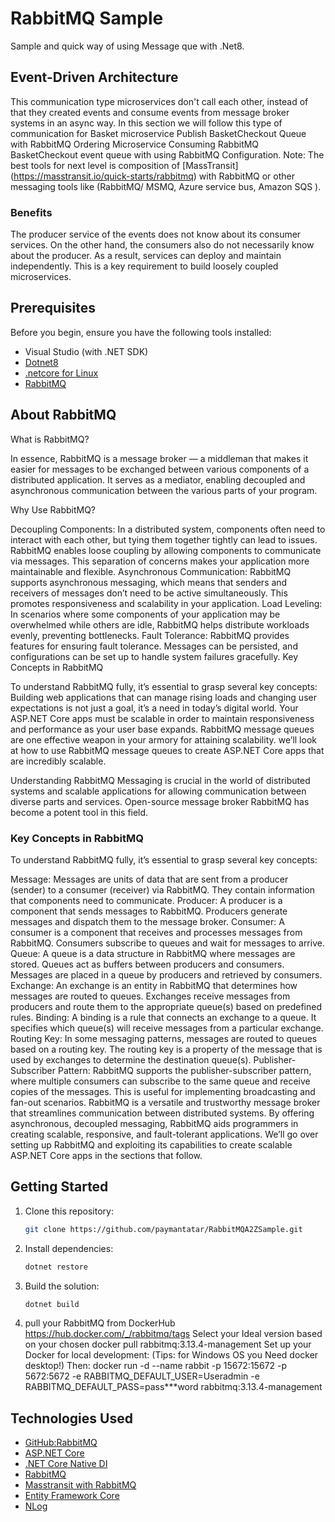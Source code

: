 # RabbitMQ Sample
Sample and quick way of using Message que with .Net8.

## Event-Driven Architecture
This communication type microservices don't call each other, instead of that they created events and consume events from message broker systems in an async way. In this section we will follow this type of communication for Basket microservice Publish BasketCheckout Queue with RabbitMQ
Ordering Microservice Consuming RabbitMQ BasketCheckout event queue with using RabbitMQ Configuration.
Note: The best tools for next level is composition of [MassTransit] (https://masstransit.io/quick-starts/rabbitmq) with RabbitMQ or other messaging tools like (RabbitMQ/ MSMQ, Azure service bus, Amazon SQS ).


### Benefits 
The producer service of the events does not know about its consumer services. On the other hand, the consumers also do not necessarily know about the producer. As a result, services can deploy and maintain independently. This is a key requirement to build loosely coupled microservices.

## Prerequisites

Before you begin, ensure you have the following tools installed:

- Visual Studio (with .NET SDK)
- [Dotnet8](https://dotnet.microsoft.com/en-us/download/dotnet/8.0)
- [.netcore for Linux](https://www.microsoft.com/net/core)
- [RabbitMQ](https://www.nuget.org/packages/RabbitMQ.Client)

## About RabbitMQ
What is RabbitMQ?

In essence, RabbitMQ is a message broker — a middleman that makes it easier for messages to be exchanged between various components of a distributed application. It serves as a mediator, enabling decoupled and asynchronous communication between the various parts of your program.

Why Use RabbitMQ?

Decoupling Components: In a distributed system, components often need to interact with each other, but tying them together tightly can lead to issues. RabbitMQ enables loose coupling by allowing components to communicate via messages. This separation of concerns makes your application more maintainable and flexible.
Asynchronous Communication: RabbitMQ supports asynchronous messaging, which means that senders and receivers of messages don’t need to be active simultaneously. This promotes responsiveness and scalability in your application.
Load Leveling: In scenarios where some components of your application may be overwhelmed while others are idle, RabbitMQ helps distribute workloads evenly, preventing bottlenecks.
Fault Tolerance: RabbitMQ provides features for ensuring fault tolerance. Messages can be persisted, and configurations can be set up to handle system failures gracefully.
Key Concepts in RabbitMQ

To understand RabbitMQ fully, it’s essential to grasp several key concepts:
Building web applications that can manage rising loads and changing user expectations is not just a goal, it’s a need in today’s digital world. Your ASP.NET Core apps must be scalable in order to maintain responsiveness and performance as your user base expands. RabbitMQ message queues are one effective weapon in your armory for attaining scalability. we’ll look at how to use RabbitMQ message queues to create ASP.NET Core apps that are incredibly scalable.

Understanding RabbitMQ
Messaging is crucial in the world of distributed systems and scalable applications for allowing communication between diverse parts and services. Open-source message broker RabbitMQ has become a potent tool in this field. 

### Key Concepts in RabbitMQ

To understand RabbitMQ fully, it’s essential to grasp several key concepts:

Message: Messages are units of data that are sent from a producer (sender) to a consumer (receiver) via RabbitMQ. They contain information that components need to communicate.
Producer: A producer is a component that sends messages to RabbitMQ. Producers generate messages and dispatch them to the message broker.
Consumer: A consumer is a component that receives and processes messages from RabbitMQ. Consumers subscribe to queues and wait for messages to arrive.
Queue: A queue is a data structure in RabbitMQ where messages are stored. Queues act as buffers between producers and consumers. Messages are placed in a queue by producers and retrieved by consumers.
Exchange: An exchange is an entity in RabbitMQ that determines how messages are routed to queues. Exchanges receive messages from producers and route them to the appropriate queue(s) based on predefined rules.
Binding: A binding is a rule that connects an exchange to a queue. It specifies which queue(s) will receive messages from a particular exchange.
Routing Key: In some messaging patterns, messages are routed to queues based on a routing key. The routing key is a property of the message that is used by exchanges to determine the destination queue(s).
Publisher-Subscriber Pattern: RabbitMQ supports the publisher-subscriber pattern, where multiple consumers can subscribe to the same queue and receive copies of the messages. This is useful for implementing broadcasting and fan-out scenarios.
RabbitMQ is a versatile and trustworthy message broker that streamlines communication between distributed systems. By offering asynchronous, decoupled messaging, RabbitMQ aids programmers in creating scalable, responsive, and fault-tolerant applications. We’ll go over setting up RabbitMQ and exploiting its capabilities to create scalable ASP.NET Core apps in the sections that follow.




## Getting Started

1. Clone this repository:

   ```bash
   git clone https://github.com/paymantatar/RabbitMQA2ZSample.git
   ```

2. Install dependencies:

   ```bash
   dotnet restore
   ```

3. Build the solution:

   ```bash
   dotnet build
   ```
4. pull your RabbitMQ from DockerHub
https://hub.docker.com/_/rabbitmq/tags
Select your Ideal version based on your chosen docker pull rabbitmq:3.13.4-management
Set up your Docker for local development: (Tips: for Windows OS you Need docker desktop!)
Then: docker run -d --name rabbit -p 15672:15672 -p 5672:5672 -e RABBITMQ_DEFAULT_USER=Useradmin -e RABBITMQ_DEFAULT_PASS=pass***word rabbitmq:3.13.4-management

## Technologies Used

* <a href="https://github.com/rabbitmq/rabbitmq-dotnet-client" target="_blank">GitHub:RabbitMQ</a>
* <a href="https://dotnet.microsoft.com/en-us/apps/aspnet" target="_blank">ASP.NET Core</a>
* <a href="https://learn.microsoft.com/en-us/dotnet/core/extensions/dependency-injection" target="_blank">.NET Core Native DI</a>
* <a href="https://www.rabbitmq.com/" target="_blank">RabbitMQ</a>
* <a href="https://masstransit.io/quick-starts/rabbitmq" target="_blank">Masstransit with RabbitMQ</a>
* <a href="https://learn.microsoft.com/en-us/ef/core/" target="_blank">Entity Framework Core</a>
* <a href="https://nlog-project.org/" target="_blank">NLog</a>


